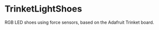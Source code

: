 TrinketLightShoes
=================

RGB LED shoes using force sensors, based on the Adafruit Trinket board.
